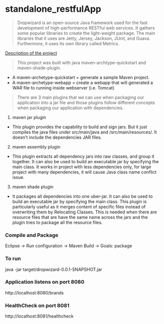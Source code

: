 # standalone_restfulApp

> Dropwizard is an open-source Java framework used for the fast development of high-performance RESTful web services. It gathers some popular libraries to create the light-weight package. The main libraries that it uses are Jetty, Jersey, Jackson, JUnit, and Guava. Furthermore, it uses its own library called Metrics.

[Description of the project](https://https://www.baeldung.com/java-dropwizard)

> This project was built with java maven-archtype-quickstart and maven-shade-plugin.
- A maven-archetype-quickstart = generate a sample Maven project.
- A maven-archetype-webapp = create a webapp that will generated a WAR file to running inside webserver (i.e. Tomcat)

> There are 3 main plugins that we can use when packaging our application into a jar file and those plugins follow different concepts when packaging our application with dependencies.
1. maven jar plugin
  - This plugin provides the capability to build and sign jars. But it just compiles the java files under src/main/java and /src/main/resources/. It doesn't include the dependencies JAR files.
  
2. maven assembly plugin
  - This plugin extracts all dependency jars into raw classes, and group it together. It can also be used to build an executable jar by specifying the main class. It works in project with less dependencies only, for large project with many dependencies, it will cause Java class name conflict issue.
  
3. maven shade plugin
  - It packages all dependencies into one uber-jar. It can also be used to build an executable jar by specifying the main class. This plugin is particularly useful as it merges content of specific files instead of overwriting them by Relocating Classes. This is needed when there are resource files that are have the same name across the jars and the plugin tries to package all the resource files.


### Compile and Package
Eclipse -> Run configuration -> Maven Build -> Goals: package

### To run
java -jar target/dropwizard-0.0.1-SNAPSHOT.jar

### Application listens on port 8080
http://localhost:8080/brands

### HealthCheck on port 8081
http://localhost:8081/healthcheck
